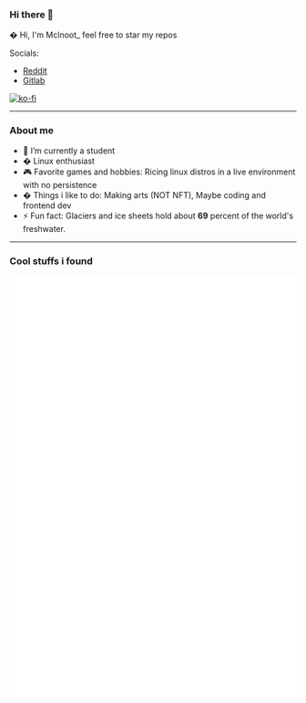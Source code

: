 ### Hi there 👋

� Hi, I'm Mclnoot_ feel free to star my repos

Socials:

* [Reddit](https://reddit.com/user/redditname_mclaine)
* [Gitlab](https://gitlab.com/FanMclaine)

[![ko-fi](https://ko-fi.com/img/githubbutton_sm.svg)](https://ko-fi.com/Q5Q3611TP)

---

### About me

- 🌱 I’m currently a student
- � Linux enthusiast 
- 🎮  Favorite games and hobbies: Ricing linux distros in a live environment with no persistence 
- � Things i like to do: Making arts (NOT NFT), Maybe coding and frontend dev
- ⚡ Fun fact: Glaciers and ice sheets hold about **69** percent of the world's freshwater.

--- 
 
### Cool stuffs i found


![Metrics](/github-metrics.svg)

